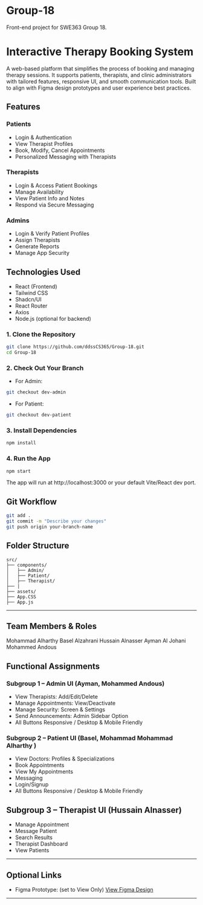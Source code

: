 # Group-18
Front-end project for SWE363 Group 18.
# Interactive Therapy Booking System
A web-based platform that simplifies the process of booking and managing therapy sessions. It supports patients, therapists, and clinic administrators with tailored features, responsive UI, and smooth communication tools. Built to align with Figma design prototypes and user experience best practices.


## Features

### Patients
- Login & Authentication
- View Therapist Profiles
- Book, Modify, Cancel Appointments
- Personalized Messaging with Therapists

### Therapists
- Login & Access Patient Bookings
- Manage Availability
- View Patient Info and Notes
- Respond via Secure Messaging

### Admins
- Login & Verify Patient Profiles
- Assign Therapists
- Generate Reports
- Manage App Security




## Technologies Used

- React (Frontend)
- Tailwind CSS
- Shadcn/UI
- React Router
- Axios
- Node.js (optional for backend)


### 1. Clone the Repository
```bash
git clone https://github.com/ddssCS365/Group-18.git
cd Group-18
```


### 2. Check Out Your Branch
- For Admin:  
```bash
git checkout dev-admin
```
- For Patient:
```bash
git checkout dev-patient
```

### 3. Install Dependencies
```bash
npm install
```

### 4. Run the App
```bash
npm start
```

The app will run at http://localhost:3000 or your default Vite/React dev port.


##  Git Workflow
```bash
git add .
git commit -m "Describe your changes"
git push origin your-branch-name
```
##  Folder Structure

```
src/
├── components/
│   ├── Admin/
│   ├── Patient/
│   ├── Therapist/
├── |
├── assets/
├── App.CSS
├── App.js

```

---
## Team Members & Roles
Mohammad Alharthy 
Basel Alzahrani
Hussain Alnasser
Ayman Al Johani 
Mohammed Andous

## Functional Assignments

### Subgroup 1 – Admin UI (Ayman, Mohammed Andous)
- View Therapists: Add/Edit/Delete
- Manage Appointments: View/Deactivate
- Manage Security: Screen & Settings
- Send Announcements: Admin Sidebar Option
- All Buttons Responsive / Desktop & Mobile Friendly

### Subgroup 2 – Patient UI (Basel, Mohammad Mohammad Alharthy )
- View Doctors: Profiles & Specializations
- Book Appointments
- View My Appointments
- Messaging
- Login/Signup
- All Buttons Responsive / Desktop & Mobile Friendly
##  Subgroup 3 – Therapist UI (Hussain Alnasser)
- Manage Appointment
- Message Patient
- Search Results
- Therapist Dashboard
- View Patients



---

## Optional Links

- Figma Prototype: (set to View Only)
  [View Figma Design](https://www.figma.com/proto/yPF7SwCa6TEFjAcaQs3uEU/Untitled?node-id=0-1&t=ozjMTCr1TidoHDfW-1)

---


